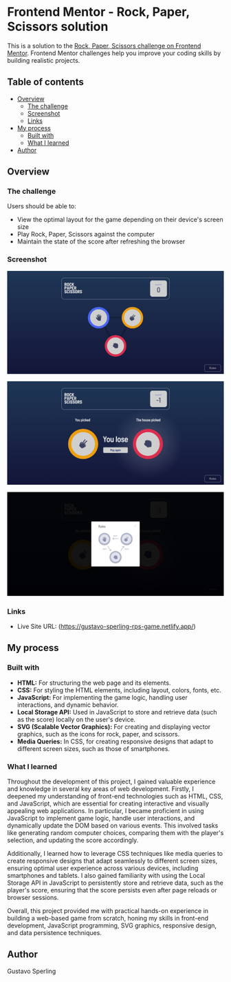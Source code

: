 # Frontend Mentor - Rock, Paper, Scissors solution

This is a solution to the [Rock, Paper, Scissors challenge on Frontend Mentor](https://www.frontendmentor.io/challenges/rock-paper-scissors-game-pTgwgvgH). Frontend Mentor challenges help you improve your coding skills by building realistic projects. 

## Table of contents

- [Overview](#overview)
  - [The challenge](#the-challenge)
  - [Screenshot](#screenshot)
  - [Links](#links)
- [My process](#my-process)
  - [Built with](#built-with)
  - [What I learned](#what-i-learned)
- [Author](#author)

## Overview

### The challenge

Users should be able to:

- View the optimal layout for the game depending on their device's screen size
- Play Rock, Paper, Scissors against the computer
- Maintain the state of the score after refreshing the browser 

### Screenshot

![Main screen](screenshots/rock-paper-scissor-main.jpg)

![Gameplay](screenshots/rock-paper-scissor-gameplay.jpg)

![Rules](screenshots/rock-paper-scissor-rules.jpg)

### Links

- Live Site URL: (https://gustavo-sperling-rps-game.netlify.app/)

## My process

### Built with

- **HTML:** For structuring the web page and its elements.
- **CSS:** For styling the HTML elements, including layout, colors, fonts, etc.
- **JavaScript:** For implementing the game logic, handling user interactions, and dynamic behavior.
- **Local Storage API:** Used in JavaScript to store and retrieve data (such as the score) locally on the user's device.
- **SVG (Scalable Vector Graphics):** For creating and displaying vector graphics, such as the icons for rock, paper, and scissors.
- **Media Queries:** In CSS, for creating responsive designs that adapt to different screen sizes, such as those of smartphones.

### What I learned

Throughout the development of this project, I gained valuable experience and knowledge in several key areas of web development. Firstly, I deepened my understanding of front-end technologies such as HTML, CSS, and JavaScript, which are essential for creating interactive and visually appealing web applications. In particular, I became proficient in using JavaScript to implement game logic, handle user interactions, and dynamically update the DOM based on various events. This involved tasks like generating random computer choices, comparing them with the player's selection, and updating the score accordingly.

Additionally, I learned how to leverage CSS techniques like media queries to create responsive designs that adapt seamlessly to different screen sizes, ensuring optimal user experience across various devices, including smartphones and tablets. I also gained familiarity with using the Local Storage API in JavaScript to persistently store and retrieve data, such as the player's score, ensuring that the score persists even after page reloads or browser sessions.

Overall, this project provided me with practical hands-on experience in building a web-based game from scratch, honing my skills in front-end development, JavaScript programming, SVG graphics, responsive design, and data persistence techniques. 

## Author

Gustavo Sperling


